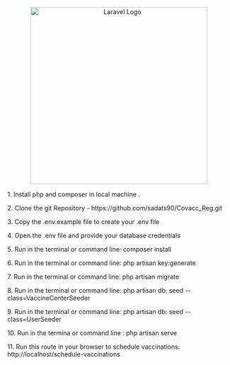 <p align="center"><a href="https://laravel.com" target="_blank"><img src="https://raw.githubusercontent.com/laravel/art/master/logo-lockup/5%20SVG/2%20CMYK/1%20Full%20Color/laravel-logolockup-cmyk-red.svg" width="400" alt="Laravel Logo"></a></p>



<p> 1. Install php and composer in local machine .  </p>
<p> 2. Clone the git Repository  -   https://github.com/sadats90/Covacc_Reg.git<p> 
<p> 3. Copy the .env.example file to create your .env file<p> 
<p> 4. Open the .env file and provide your database credentials<p> 
<p> 5. Run in the terminal or command line: composer install<p> 
<p> 6. Run in the terminal or command line:  php artisan key:generate<p> 
<p> 7. Run in the terminal or command line:  php artisan migrate<p> 
<p> 8. Run in the terminal or command line:  php artisan db:  seed --class=VaccineCenterSeeder<p> 
<p> 9. Run in the terminal or command line:  php artisan db:  seed --class=UserSeeder<p> 
<p> 10. Run in the termina or command line : php artisan serve <p> 
<p> 11. Run this route in your browser to schedule vaccinations:  http://localhost/schedule-vaccinations<p> 



